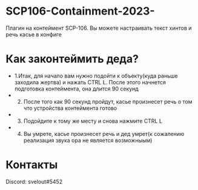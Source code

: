 # SCP106-Containment-2023-
Плагин на контеймент SCP-106. Вы можете настраивать текст хинтов и речь касье в конфиге
# Как законтеймить деда?
* 1.Итак, для начало вам нужно подойти к объекту(куда раньше заходила жертва) и нажать CTRL L. После этого начнется подготовка контеймента, она длится 90 секунд
* 2. После того как 90 секунд пройдут, касье произнесет речь о том что устройства контеймента готово
* 3. Подойдите к тому же месту и снова нажмите CTRL L
* 4. Вы умрете, касье произнесет речь и дед умрет(к сожалению реализация звука ора не является возможныым)
# Контакты
Discord: svelout#5452

